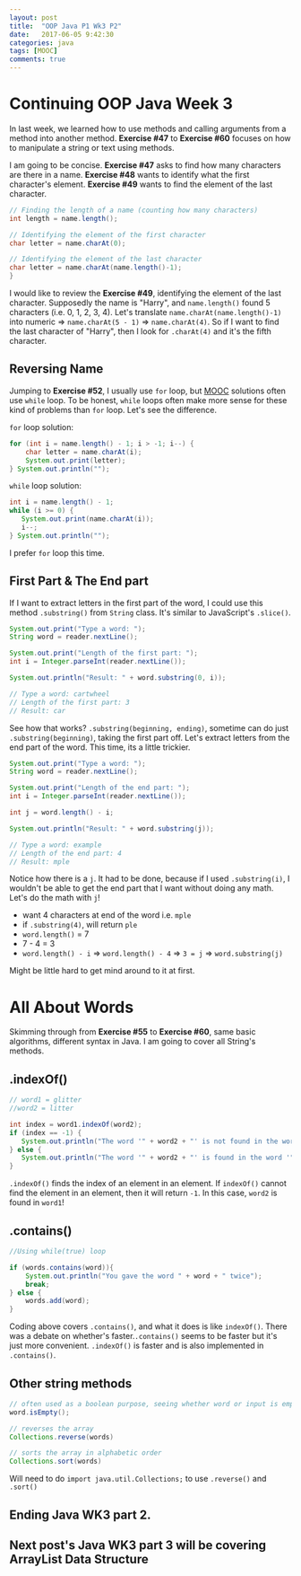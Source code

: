 ```yaml
---
layout: post
title:  "OOP Java P1 Wk3 P2"
date:   2017-06-05 9:42:30
categories: java
tags: [MOOC]
comments: true
---
```


# Continuing OOP Java Week 3

In last week, we learned how to use methods and calling arguments from a method into another method. <strong>Exercise #47</strong> to <strong>Exercise #60</strong> focuses on how to manipulate a string or text using methods.

I am going to be concise. <strong>Exercise #47</strong> asks to find how many characters are there in a name. <strong>Exercise #48</strong> wants to identify what the first character's element. <strong>Exercise #49</strong> wants to find the element of the last character.


```java
// Finding the length of a name (counting how many characters)
int length = name.length();

// Identifying the element of the first character
char letter = name.charAt(0);

// Identifying the element of the last character
char letter = name.charAt(name.length()-1);
}
```  

I would like to review the <strong>Exercise #49</strong>, identifying the element of the last character. Supposedly the name is "Harry", and `name.length()` found 5 characters (i.e. 0, 1, 2, 3, 4). Let's translate `name.charAt(name.length()-1)` into numeric => `name.charAt(5 - 1)` => `name.charAt(4)`. So if I want to find the last character of "Harry", then I look for `.charAt(4)` and it's the fifth character.

## Reversing Name

Jumping to <strong>Exercise #52</strong>, I usually use `for` loop, but [MOOC][MOOC] solutions often use `while` loop. To be honest, `while` loops often make more sense for these kind of problems than `for` loop. Let's see the difference.

`for` loop solution:

```java
for (int i = name.length() - 1; i > -1; i--) {
    char letter = name.charAt(i);
    System.out.print(letter);
} System.out.println("");
```

`while` loop solution:

```java
int i = name.length() - 1;
while (i >= 0) {
   System.out.print(name.charAt(i));
   i--;
} System.out.println("");
```

I prefer `for` loop this time.

## First Part & The End part

If I want to extract letters in the first part of the word, I could use this method `.substring()` from `String` class. It's similar to JavaScript's `.slice()`.

```java
System.out.print("Type a word: ");
String word = reader.nextLine();

System.out.print("Length of the first part: ");
int i = Integer.parseInt(reader.nextLine());

System.out.println("Result: " + word.substring(0, i));

// Type a word: cartwheel
// Length of the first part: 3
// Result: car
```
See how that works? `.substring(beginning, ending)`, sometime can do just `.substring(beginning)`, taking the first part off. Let's extract letters from the end part of the word. This time, its a little trickier.

```java
System.out.print("Type a word: ");
String word = reader.nextLine();

System.out.print("Length of the end part: ");
int i = Integer.parseInt(reader.nextLine());

int j = word.length() - i;

System.out.println("Result: " + word.substring(j));

// Type a word: example
// Length of the end part: 4
// Result: mple
```

Notice how there is a `j`. It had to be done, because if I used `.substring(i)`, I wouldn't be able to get the end part that I want without doing any math. Let's do the math with `j`!

- want 4 characters at end of the word i.e. `mple`
- if `.substring(4)`, will return `ple`
- `word.length()` = 7
- 7 - 4 = 3
- `word.length() - i` => `word.length() - 4` => `3 = j` => `word.substring(j)`

Might be little hard to get mind around to it at first.

# All About Words

Skimming through from <strong>Exercise #55</strong> to <strong>Exercise #60</strong>, same basic algorithms, different syntax in Java. I am going to cover all String's methods.

## .indexOf()

```java
// word1 = glitter
//word2 = litter

int index = word1.indexOf(word2);
if (index == -1) {
   System.out.println("The word '" + word2 + "' is not found in the word '" + word1 + "'.");
} else {
   System.out.println("The word '" + word2 + "' is found in the word '" + word1 + "'.");
}
```

`.indexOf()` finds the index of an element in an element. If `indexOf()` cannot find the element in an element, then it will return `-1`. In this case, `word2` is found in `word1`!

## .contains()

```java
//Using while(true) loop

if (words.contains(word)){
    System.out.println("You gave the word " + word + " twice");
    break;
} else {
    words.add(word);
}
```

Coding above covers `.contains()`, and what it does is like `indexOf()`. There was a debate on whether's faster.`.contains()` seems to be faster but it's just more convenient. `.indexOf()` is faster and is also implemented in `.contains()`.  

## Other string methods

```java
// often used as a boolean purpose, seeing whether word or input is empty
word.isEmpty();

// reverses the array
Collections.reverse(words)

// sorts the array in alphabetic order
Collections.sort(words)
```

Will need to do `import java.util.Collections;` to use `.reverse()` and `.sort()`

## Ending Java WK3 part 2.

## Next post's Java WK3 part 3 will be covering ArrayList Data Structure

[MOOC]: https://www.mooc.fi/
